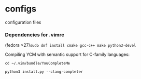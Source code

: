 # configs
configuration files

### Dependencies for .vimrc
(fedora >27)```sudo dnf install cmake gcc-c++ make python3-devel```

Compiling YCM with semantic support for C-family languages:

```cd ~/.vim/bundle/YouCompleteMe```

```python3 install.py --clang-completer```
